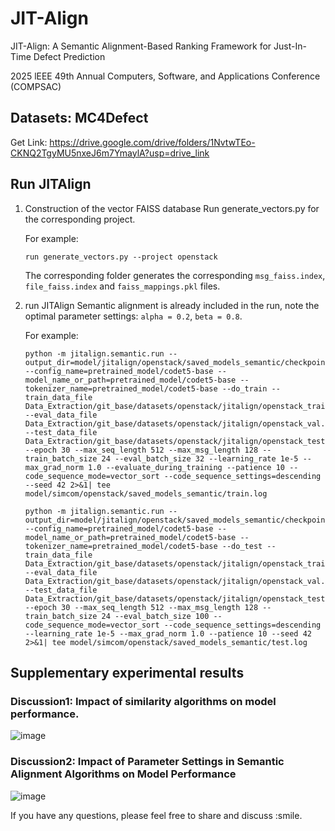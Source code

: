 # JIT-Align
JIT-Align: A Semantic Alignment-Based Ranking Framework for Just-In-Time Defect Prediction  

2025 lEEE 49th Annual Computers, Software, and Applications Conference (COMPSAC)

## Datasets: MC4Defect
Get Link: https://drive.google.com/drive/folders/1NvtwTEo-CKNQ2TgyMU5nxeJ6m7YmaylA?usp=drive_link
## Run JITAlign
1. Construction of the vector FAISS database
   Run generate_vectors.py for the corresponding project.
   
   For example:
   
   `run generate_vectors.py --project openstack`
   
   The corresponding folder generates the corresponding `msg_faiss.index`, `file_faiss.index` and
`faiss_mappings.pkl` files.
3. run JITAlign
   Semantic alignment is already included in the run, note the optimal parameter settings: `alpha = 0.2`, `beta = 0.8`.
   
   For example:
   ```
   python -m jitalign.semantic.run --output_dir=model/jitalign/openstack/saved_models_semantic/checkpoints --config_name=pretrained_model/codet5-base --model_name_or_path=pretrained_model/codet5-base --tokenizer_name=pretrained_model/codet5-base --do_train --train_data_file Data_Extraction/git_base/datasets/openstack/jitalign/openstack_train.pkl --eval_data_file Data_Extraction/git_base/datasets/openstack/jitalign/openstack_val.pkl --test_data_file Data_Extraction/git_base/datasets/openstack/jitalign/openstack_test.pkl --epoch 30 --max_seq_length 512 --max_msg_length 128 --train_batch_size 24 --eval_batch_size 32 --learning_rate 1e-5 --max_grad_norm 1.0 --evaluate_during_training --patience 10 --code_sequence_mode=vector_sort --code_sequence_settings=descending --seed 42 2>&1| tee model/simcom/openstack/saved_models_semantic/train.log 
   ```
   ```
   python -m jitalign.semantic.run --output_dir=model/jitalign/openstack/saved_models_semantic/checkpoints --config_name=pretrained_model/codet5-base --model_name_or_path=pretrained_model/codet5-base --tokenizer_name=pretrained_model/codet5-base --do_test --train_data_file Data_Extraction/git_base/datasets/openstack/jitalign/openstack_train.pkl --eval_data_file Data_Extraction/git_base/datasets/openstack/jitalign/openstack_val.pkl --test_data_file Data_Extraction/git_base/datasets/openstack/jitalign/openstack_test.pkl --epoch 30 --max_seq_length 512 --max_msg_length 128 --train_batch_size 24 --eval_batch_size 100 --code_sequence_mode=vector_sort --code_sequence_settings=descending --learning_rate 1e-5 --max_grad_norm 1.0 --patience 10 --seed 42 2>&1| tee model/simcom/openstack/saved_models_semantic/test.log 
   ```
   
## Supplementary experimental results
### Discussion1: Impact of similarity algorithms on model performance.
![image](https://github.com/user-attachments/assets/4c31d201-5624-423a-8143-bb1b12e31322)

### Discussion2: Impact of Parameter Settings in Semantic Alignment Algorithms on Model Performance
![image](https://github.com/user-attachments/assets/92630973-1e06-4d3a-840b-9a908c9982a9)

If you have any questions, please feel free to share and discuss :smile.
